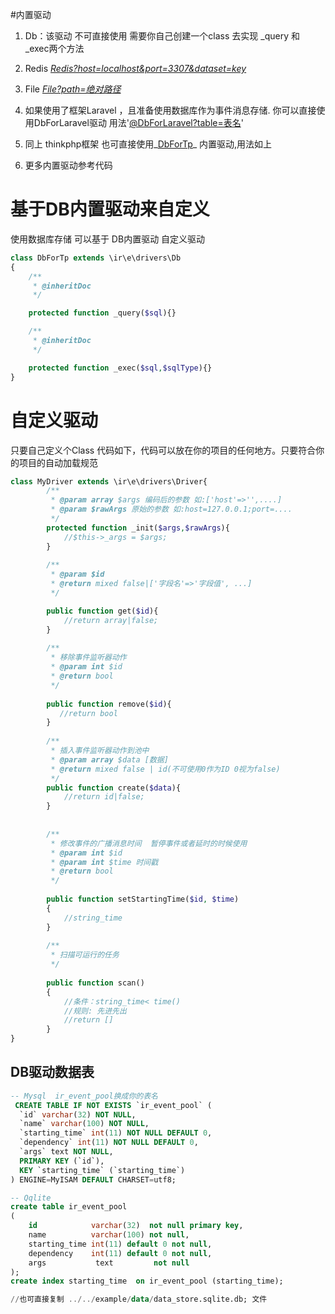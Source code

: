 #内置驱动
1. Db：该驱动 不可直接使用 需要你自己创建一个class 去实现 _query 和 _exec两个方法

1. Redis _<u>Redis?host=localhost&port=3307&dataset=key</u>_

1. File _<u>File?path=绝对路径</u>_

1. 如果使用了框架Laravel ，且准备使用数据库作为事件消息存储. 你可以直接使用DbForLaravel驱动 用法'<u>@DbForLaravel?table=表名</u>'

1. 同上 thinkphp框架 也可直接使用_<u>DbForTp</u>_ 内置驱动,用法如上

1. 更多内置驱动参考代码
# 基于DB内置驱动来自定义
使用数据库存储 可以基于 DB内置驱动 自定义驱动
```php
class DbForTp extends \ir\e\drivers\Db
{
    /**
     * @inheritDoc
     */

    protected function _query($sql){}

    /**
     * @inheritDoc
     */

    protected function _exec($sql,$sqlType){}
}
```
# 自定义驱动
只要自己定义个Class 代码如下，代码可以放在你的项目的任何地方。只要符合你的项目的自动加载规范
```php
class MyDriver extends \ir\e\drivers\Driver{
        /**
         * @param array $args 编码后的参数 如:['host'=>'',....]
         * @param $rawArgs 原始的参数 如:host=127.0.0.1;port=....
         */
        protected function _init($args,$rawArgs){
            //$this->_args = $args;
        }
 
        /**
         * @param $id
         * @return mixed false|['字段名'=>'字段值', ...]
         */

        public function get($id){
            //return array|false; 
        }
    
        /**
         * 移除事件监听器动作
         * @param int $id
         * @return bool
         */
    
        public function remove($id){
           //return bool
        }
    
        /**
         * 插入事件监听器动作到池中
         * @param array $data [数据]
         * @return mixed false | id(不可使用0作为ID 0视为false)
         */
        public function create($data){
            //return id|false;
        }
   
    
        /**
         * 修改事件的广播消息时间  暂停事件或者延时的时候使用
         * @param int $id
         * @param int $time 时间戳
         * @return bool
         */
    
        public function setStartingTime($id, $time)
        {
            //string_time
        }
    
        /**
         * 扫描可运行的任务
         */
    
        public function scan()
        {
            //条件：string_time< time() 
            //规则: 先进先出
            //return []
        }
}
```

## DB驱动数据表
```sql
-- Mysql  ir_event_pool换成你的表名
 CREATE TABLE IF NOT EXISTS `ir_event_pool` (
  `id` varchar(32) NOT NULL,
  `name` varchar(100) NOT NULL,
  `starting_time` int(11) NOT NULL DEFAULT 0,
  `dependency` int(11) NOT NULL DEFAULT 0,
  `args` text NOT NULL,
  PRIMARY KEY (`id`),
  KEY `starting_time` (`starting_time`)
) ENGINE=MyISAM DEFAULT CHARSET=utf8;
```
```sql
-- Qqlite
create table ir_event_pool
(
    id            varchar(32)  not null primary key,
    name          varchar(100) not null,
    starting_time int(11) default 0 not null,
    dependency    int(11) default 0 not null,
    args           text         not null
);
create index starting_time  on ir_event_pool (starting_time);

//也可直接复制 ../../example/data/data_store.sqlite.db; 文件
```